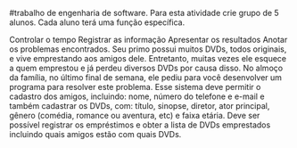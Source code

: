 #trabalho de engenharia de software. Para esta atividade crie grupo de 5 alunos. Cada aluno terá uma função específica.

Controlar o tempo
Registrar as informação
Apresentar os resultados
Anotar os problemas encontrados.
Seu primo possui muitos DVDs, todos originais, e vive emprestando aos amigos dele. Entretanto, muitas vezes ele esquece a quem emprestou e já perdeu diversos DVDs por causa disso. No almoço da família, no último final de semana, ele pediu para você desenvolver um programa para resolver este problema. Esse sistema deve permitir o cadastro dos amigos, incluindo: nome, número do telefone e e-mail e também cadastrar os DVDs, com: título, sinopse, diretor, ator principal, gênero (comédia, romance ou aventura, etc) e faixa etária. Deve ser possível registrar os empréstimos e obter a lista de DVDs emprestados incluindo quais amigos estão com quais DVDs.